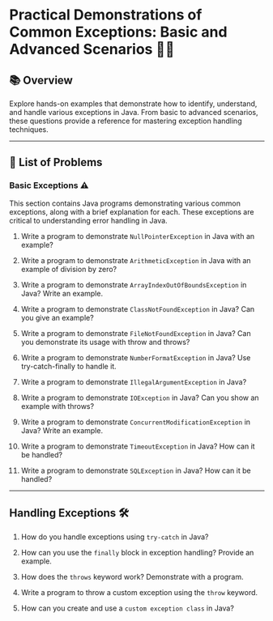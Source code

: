 # Practical Demonstrations of Common Exceptions: Basic and Advanced Scenarios 🚀✅

## 📚 Overview
Explore hands-on examples that demonstrate how to identify, understand, and handle various exceptions in Java. From basic to advanced scenarios, these questions provide a reference for mastering exception handling techniques.

---

## 📝 List of Problems

### **Basic Exceptions** ⚠️
This section contains Java programs demonstrating various common exceptions, along with a brief explanation for each. These exceptions are critical to understanding error handling in Java.

1. Write a program to demonstrate `NullPointerException` in Java with an example?

2. Write a program to demonstrate `ArithmeticException` in Java with an example of division by zero?

3. Write a program to demonstrate `ArrayIndexOutOfBoundsException` in Java? Write an example.

4. Write a program to demonstrate `ClassNotFoundException` in Java? Can you give an example?

5. Write a program to demonstrate `FileNotFoundException` in Java? Can you demonstrate its usage with throw and throws?

6. Write a program to demonstrate `NumberFormatException` in Java? Use try-catch-finally to handle it.

7. Write a program to demonstrate `IllegalArgumentException` in Java?

8. Write a program to demonstrate `IOException` in Java? Can you show an example with throws?

9. Write a program to demonstrate `ConcurrentModificationException` in Java? Write an example.

10. Write a program to demonstrate `TimeoutException` in Java? How can it be handled?

11. Write a program to demonstrate `SQLException` in Java? How can it be handled?


---

## **Handling Exceptions** 🛠️

1. How do you handle exceptions using `try-catch` in Java?

2. How can you use the `finally` block in exception handling? Provide an example.

3. How does the `throws` keyword work? Demonstrate with a program.

4. Write a program to throw a custom exception using the `throw` keyword.

5. How can you create and use a `custom exception class` in Java?
